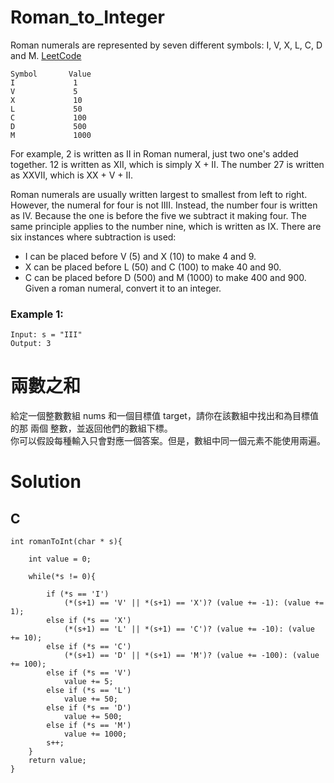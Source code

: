 # Roman_to_Integer
Roman numerals are represented by seven different symbols: I, V, X, L, C, D and M. [LeetCode](https://leetcode.com/problems/roman-to-integer/)  
```
Symbol       Value
I             1
V             5
X             10
L             50
C             100
D             500
M             1000
```
For example, 2 is written as II in Roman numeral, just two one's added together. 12 is written as XII, which is simply X + II. The number 27 is written as XXVII, which is XX + V + II.

Roman numerals are usually written largest to smallest from left to right. However, the numeral for four is not IIII. Instead, the number four is written as IV. Because the one is before the five we subtract it making four. The same principle applies to the number nine, which is written as IX. There are six instances where subtraction is used:

* I can be placed before V (5) and X (10) to make 4 and 9. 
* X can be placed before L (50) and C (100) to make 40 and 90. 
* C can be placed before D (500) and M (1000) to make 400 and 900.
Given a roman numeral, convert it to an integer.

### Example 1:
```
Input: s = "III"
Output: 3
```

# 兩數之和
給定一個整數數組 nums 和一個目標值 target，請你在該數組中找出和為目標值的那 兩個 整數，並返回他們的數組下標。  
你可以假設每種輸入只會對應一個答案。但是，數組中同一個元素不能使用兩遍。

# Solution
## C

```
int romanToInt(char * s){

    int value = 0;

    while(*s != 0){
        
        if (*s == 'I')
            (*(s+1) == 'V' || *(s+1) == 'X')? (value += -1): (value += 1); 
        else if (*s == 'X')
            (*(s+1) == 'L' || *(s+1) == 'C')? (value += -10): (value += 10);
        else if (*s == 'C')
            (*(s+1) == 'D' || *(s+1) == 'M')? (value += -100): (value += 100);
        else if (*s == 'V')
            value += 5;        
        else if (*s == 'L')
            value += 50;                  
        else if (*s == 'D')
            value += 500;
        else if (*s == 'M')
            value += 1000;        
        s++;
    }    
    return value;
}


```


